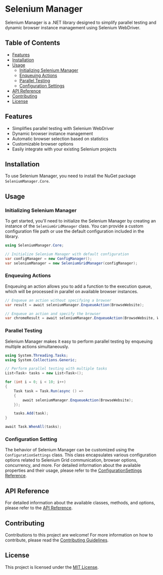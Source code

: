 # Selenium Manager

Selenium Manager is a .NET library designed to simplify parallel testing and dynamic browser instance management using Selenium WebDriver.

## Table of Contents

- [Features](#features)
- [Installation](#installation)
- [Usage](#usage)
  - [Initializing Selenium Manager](#initializing-selenium-manager)
  - [Enqueuing Actions](#enqueuing-actions)
  - [Parallel Testing](#parallel-testing)
  - [Configuration Settings](#configuration-settings)
- [API Reference](doc/API_REFERENCE.md)
- [Contributing](doc/CONTRIBUTING.md)
- [License](#license)

## Features

- Simplifies parallel testing with Selenium WebDriver
- Dynamic browser instance management
- Automatic browser selection based on statistics
- Customizable browser options
- Easily integrate with your existing Selenium projects

## Installation

To use Selenium Manager, you need to install the NuGet package `SeleniumManager.Core`.

## Usage

### Initializing Selenium Manager

To get started, you'll need to initialize the Selenium Manager by creating an instance of the `SeleniumGridManager` class. You can provide a custom configuration file path or use the default configuration included in the library.

```csharp
using SeleniumManager.Core;

// Initialize Selenium Manager with default configuration
var configManager = new ConfigManager();
var seleniumManager = new SeleniumGridManager(configManager);
```

### Enqueuing Actions

Enqueuing an action allows you to add a function to the execution queue, which will be processed in parallel on available browser instances.

```csharp
// Enqueue an action without specifying a browser
var result = await seleniumManager.EnqueueAction(BrowseWebsite);

// Enqueue an action and specify the browser
var chromeResult = await seleniumManager.EnqueueAction(BrowseWebsite, WebDriverType.Chrome.GetDescription());
```

### Parallel Testing

Selenium Manager makes it easy to perform parallel testing by enqueuing multiple actions simultaneously.

```csharp
using System.Threading.Tasks;
using System.Collections.Generic;

// Perform parallel testing with multiple tasks
List<Task> tasks = new List<Task>();

for (int i = 0; i < 10; i++)
{
    Task task = Task.Run(async () =>
    {
        await seleniumManager.EnqueueAction(BrowseWebsite);
    });

    tasks.Add(task);
}

await Task.WhenAll(tasks);

```

### Configuration Setting

The behavior of Selenium Manager can be customized using the `ConfigurationSettings` class. This class encapsulates various configuration options related to Selenium Grid communication, browser options, concurrency, and more. For detailed information about the available properties and their usage, please refer to the [ConfigurationSettings Reference](/doc/Configuration.md).



## API Reference

For detailed information about the available classes, methods, and options, please refer to the [API Reference](/doc/API_REFERENCE.md).

## Contributing
Contributions to this project are welcome! For more information on how to contribute, please read the [Contributing Guidelines](/doc/CONTRIBUTING.md).

## License

This project is licensed under the [MIT License](/LICENSE.txt).
